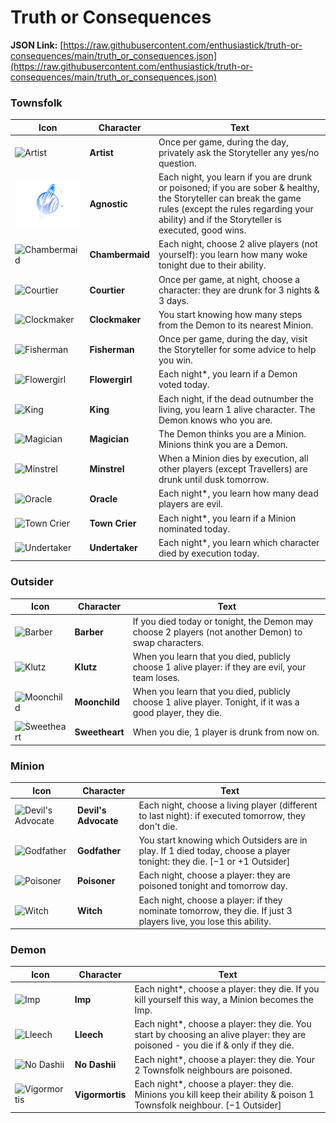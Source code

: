 # Truth or Consequences

**JSON Link:** [https://raw.githubusercontent.com/enthusiastick/truth-or-consequences/main/truth_or_consequences.json](https://raw.githubusercontent.com/enthusiastick/truth-or-consequences/main/truth_or_consequences.json)

### Townsfolk

Icon | Character | Text
--- | --- | ---
![Artist](https://wiki.bloodontheclocktower.com/images/1/1a/Icon_artist.png) | **Artist** | Once per game, during the day, privately ask the Storyteller any yes/no question.
![Agnostic](https://raw.githubusercontent.com/enthusiastick/truth-or-consequences/main/img/agnostic-small.png) | **Agnostic** | Each night, you learn if you are drunk or poisoned; if you are sober & healthy, the Storyteller can break the game rules (except the rules regarding your ability) and if the Storyteller is executed, good wins.
![Chambermaid](https://wiki.bloodontheclocktower.com/images/8/87/Icon_chambermaid.png) | **Chambermaid** | Each night, choose 2 alive players (not yourself): you learn how many woke tonight due to their ability.
![Courtier](https://wiki.bloodontheclocktower.com/images/e/e0/Icon_courtier.png) | **Courtier** | Once per game, at night, choose a character: they are drunk for 3 nights & 3 days.
![Clockmaker](https://wiki.bloodontheclocktower.com/images/3/3d/Icon_clockmaker.png) | **Clockmaker** | You start knowing how many steps from the Demon to its nearest Minion.
![Fisherman](https://wiki.bloodontheclocktower.com/images/1/19/Icon_fisherman.png) | **Fisherman** | Once per game, during the day, visit the Storyteller for some advice to help you win.
![Flowergirl](https://wiki.bloodontheclocktower.com/images/a/ac/Icon_flowergirl.png) | **Flowergirl** | Each night\*, you learn if a Demon voted today.
![King](https://wiki.bloodontheclocktower.com/images/d/dc/Icon_king.png) | **King** | Each night, if the dead outnumber the living, you learn 1 alive character. The Demon knows who you are.
![Magician](https://wiki.bloodontheclocktower.com/images/9/93/Icon_magician.png) | **Magician** | The Demon thinks you are a Minion. Minions think you are a Demon.
![Minstrel](https://wiki.bloodontheclocktower.com/images/2/24/Icon_minstrel.png) | **Minstrel** | When a Minion dies by execution, all other players (except Travellers) are drunk until dusk tomorrow.
![Oracle](https://wiki.bloodontheclocktower.com/images/b/bb/Icon_oracle.png) | **Oracle** | Each night\*, you learn how many dead players are evil.
![Town Crier](https://wiki.bloodontheclocktower.com/images/e/ef/Icon_towncrier.png) | **Town Crier** | Each night\*, you learn if a Minion nominated today.
![Undertaker](https://wiki.bloodontheclocktower.com/images/0/05/Icon_undertaker.png) | **Undertaker** | Each night\*, you learn which character died by execution today.

### Outsider

Icon | Character | Text
--- | --- | ---
![Barber](https://wiki.bloodontheclocktower.com/images/1/16/Icon_barber.png) | **Barber** | If you died today or tonight, the Demon may choose 2 players (not another Demon) to swap characters.
![Klutz](https://wiki.bloodontheclocktower.com/images/b/bc/Icon_klutz.png) | **Klutz** | When you learn that you died, publicly choose 1 alive player: if they are evil, your team loses.
![Moonchild](https://wiki.bloodontheclocktower.com/images/d/dc/Icon_moonchild.png) | **Moonchild** | When you learn that you died, publicly choose 1 alive player. Tonight, if it was a good player, they die.
![Sweetheart](https://wiki.bloodontheclocktower.com/images/6/6a/Icon_sweetheart.png) | **Sweetheart** | When you die, 1 player is drunk from now on.

### Minion

Icon | Character | Text
--- | --- | ---
![Devil's Advocate](https://wiki.bloodontheclocktower.com/images/0/09/Icon_devilsadvocate.png) | **Devil's Advocate** | Each night, choose a living player (different to last night): if executed tomorrow, they don't die.
![Godfather](https://wiki.bloodontheclocktower.com/images/d/d0/Icon_godfather.png) | **Godfather** | You start knowing which Outsiders are in play. If 1 died today, choose a player tonight: they die. [−1 or +1 Outsider]
![Poisoner](https://wiki.bloodontheclocktower.com/images/b/b1/Icon_poisoner.png) | **Poisoner** | Each night, choose a player: they are poisoned tonight and tomorrow day.
![Witch](https://wiki.bloodontheclocktower.com/images/7/7b/Icon_witch.png) | **Witch** | Each night, choose a player: if they nominate tomorrow, they die. If just 3 players live, you lose this ability.

### Demon

Icon | Character | Text
--- | --- | ---
![Imp](https://wiki.bloodontheclocktower.com/images/5/5c/Icon_imp.png) | **Imp** | Each night\*, choose a player: they die. If you kill yourself this way, a Minion becomes the Imp.
![Lleech](https://wiki.bloodontheclocktower.com/images/7/70/Icon_lleech.png)| **Lleech** | Each night\*, choose a player: they die. You start by choosing an alive player: they are poisoned - you die if & only if they die.
![No Dashii](https://wiki.bloodontheclocktower.com/images/e/eb/Icon_nodashii.png)| **No Dashii** | Each night\*, choose a player: they die. Your 2 Townsfolk neighbours are poisoned.
![Vigormortis](https://wiki.bloodontheclocktower.com/images/1/1a/Icon_vigormortis.png)| **Vigormortis** | Each night\*, choose a player: they die. Minions you kill keep their ability & poison 1 Townsfolk neighbour. [−1 Outsider]
